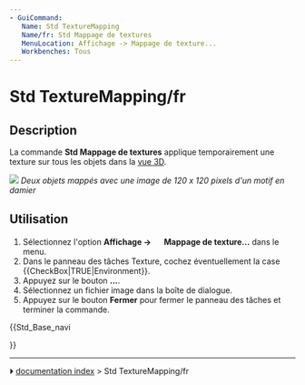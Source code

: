 ```yaml
---
- GuiCommand:
   Name: Std TextureMapping
   Name/fr: Std Mappage de textures
   MenuLocation: Affichage -> Mappage de texture...
   Workbenches: Tous
---
```


# Std TextureMapping/fr

## Description

La commande **Std Mappage de textures** applique temporairement une texture sur tous les objets dans la [vue 3D](3D_view/fr.md).

![](images/Std_TextureMapping_example.png ) 
*Deux objets mappés avec une image de 120 x 120 pixels d'un motif en damier*

## Utilisation

1.  Sélectionnez l\'option **Affichage → <img src="images/Std_TextureMapping.svg" width=16px> Mappage de texture...** dans le menu.
2.  Dans le panneau des tâches Texture, cochez éventuellement la case {{CheckBox|TRUE|Environment}}.
3.  Appuyez sur le bouton **...**.
4.  Sélectionnez un fichier image dans la boîte de dialogue.
5.  Appuyez sur le bouton **Fermer** pour fermer le panneau des tâches et terminer la commande.





{{Std_Base_navi

}}



---
⏵ [documentation index](../README.md) > Std TextureMapping/fr
